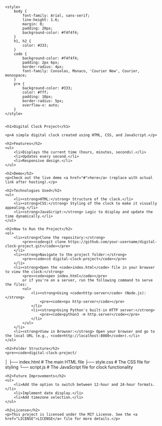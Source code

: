 
    <style>
        body {
            font-family: Arial, sans-serif;
            line-height: 1.6;
            margin: 0;
            padding: 20px;
            background-color: #f4f4f4;
        }
        h1, h2 {
            color: #333;
        }
        code {
            background-color: #f4f4f4;
            padding: 2px 6px;
            border-radius: 4px;
            font-family: Consolas, Monaco, 'Courier New', Courier, monospace;
        }
        pre {
            background-color: #333;
            color: #fff;
            padding: 10px;
            border-radius: 5px;
            overflow-x: auto;
        }
    </style>


    <h1>Digital Clock Project</h1>

    <p>A simple digital clock created using HTML, CSS, and JavaScript.</p>

    <h2>Features</h2>
    <ul>
        <li>Displays the current time (hours, minutes, seconds).</li>
        <li>Updates every second.</li>
        <li>Responsive design.</li>
    </ul>

    <h2>Demo</h2>
    <p>Check out the live demo <a href="#">here</a> (replace with actual link after hosting).</p>

    <h2>Technologies Used</h2>
    <ul>
        <li><strong>HTML:</strong> Structure of the clock.</li>
        <li><strong>CSS:</strong> Styling of the clock to make it visually appealing.</li>
        <li><strong>JavaScript:</strong> Logic to display and update the time dynamically.</li>
    </ul>

    <h2>How to Run the Project</h2>
    <ol>
        <li><strong>Clone the repository:</strong>
            <pre><code>git clone https://github.com/your-username/digital-clock-project.git</code></pre>
        </li>
        <li><strong>Navigate to the project folder:</strong>
            <pre><code>cd digital-clock-project</code></pre>
        </li>
        <li><strong>Open the <code>index.html</code> file in your browser to view the clock:</strong>
            <pre><code>open index.html</code></pre>
            or if you're on a server, run the following command to serve the files:
            <ul>
                <li><strong>Using <code>http-server</code> (Node.js):</strong>
                    <pre><code>npx http-server</code></pre>
                </li>
                <li><strong>Using Python's built-in HTTP server:</strong>
                    <pre><code>python3 -m http.server</code></pre>
                </li>
            </ul>
        </li>
        <li><strong>View in Browser:</strong> Open your browser and go to the local URL (e.g., <code>http://localhost:8080</code>).</li>
    </ol>

    <h2>Folder Structure</h2>
    <pre><code>digital-clock-project/
│
├── index.html      # The main HTML file
├── style.css       # The CSS file for styling
└── script.js       # The JavaScript file for clock functionality
</code></pre>

    <h2>Future Improvements</h2>
    <ul>
        <li>Add the option to switch between 12-hour and 24-hour formats.</li>
        <li>Implement date display.</li>
        <li>Add timezone selection.</li>
    </ul>

    <h2>License</h2>
    <p>This project is licensed under the MIT License. See the <a href="LICENSE">LICENSE</a> file for more details.</p>

